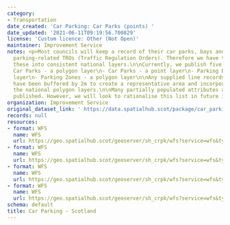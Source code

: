 ```yaml
---
category:
- Transportation
date_created: 'Car Parking: Car Parks (points) '
date_updated: '2021-06-11T09:19:56.700829'
license: 'Custom licence: Other (Not Open)'
maintainer: Improvement Service
notes: <p>Most councils will keep a record of their car parks, bays and zones (including
  parking-related TROs (Traffic Regulation Orders). Therefore we have tried to compile
  these into consistent national layers.\n\nCurrently, we publish five layers:\n-
  Car Parks - a polygon layer\n- Car Parks - a point layer\n- Parking Bays - a polygon
  layer\n- Parking Zones - a polygon layer\n\nAny supplied line records (usually TROs)
  have been buffered by 2m to create a representative area and incorporate them into
  the national polygon layers.\n\nMany partially populated attributes are currently
  published. However, we will look to rationalise this list in future iterations.</p>
organization: Improvement Service
original_dataset_link: ' https://data.spatialhub.scot/package/car_parking-is'
records: null
resources:
- format: WFS
  name: WFS
  url: https://geo.spatialhub.scot/geoserver/sh_crpk/wfs?service=wfs&typeName=sh_crpk:pub_crpkcppnt
- format: WFS
  name: WFS
  url: https://geo.spatialhub.scot/geoserver/sh_crpk/wfs?service=wfs&typeName=sh_crpk:pub_crpkcppol
- format: WFS
  name: WFS
  url: https://geo.spatialhub.scot/geoserver/sh_crpk/wfs?service=wfs&typeName=sh_crpk:pub_crpkpbpol
- format: WFS
  name: WFS
  url: https://geo.spatialhub.scot/geoserver/sh_crpk/wfs?service=wfs&typeName=sh_crpk:pub_crpkpz
schema: default
title: Car Parking - Scotland
---
```

